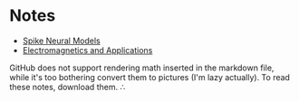 <script type="text/javascript"src="https://cdnjs.cloudflare.com/ajax/libs/mathjax/2.7.1/MathJax.js?config=TeX-AMS-MML_HTMLorMML">  </script>
# Notes

- [Spike Neural Models](./Spike%20Neural%20Models.md)
- [Electromagnetics and Applications](Electromagnetics%20and%20Applications.md)

GitHub does not support rendering math inserted in the markdown file, while it's too bothering convert them to pictures (I'm lazy actually). To read these notes, download them. $\therefore$
<!--stackedit_data:
eyJoaXN0b3J5IjpbLTUxMzY1ODY1NywxMzk1Mjk4NTEzLC03Nj
gyOTg4MDNdfQ==
-->